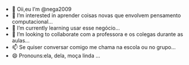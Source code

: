 - 👋 Oii,eu I’m @nega2009
- 👀 I’m interested in aprender coisas novas que envolvem pensamento computacional...
- 🌱 I’m currently learning usar esse negócio...
- 💞️ I’m looking to collaborate com a professora e os colegas durante as aulas...
- 📫 Se quiser conversar comigo me chama na escola ou no grupo...
- 😄 Pronouns:ela, dela, moça linda  ...
  

<!---
nega2009/nega2009 is a ✨ special ✨ repository because its `README.md` (this file) appears on your GitHub profile.
You can click the Preview link to take a look at your changes.
--->
